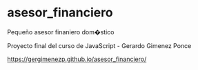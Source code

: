 # asesor_financiero

Pequeño asesor finaniero dom�stico

Proyecto final del curso de JavaScript - Gerardo Gimenez Ponce

https://gergimenezp.github.io/asesor_financiero/